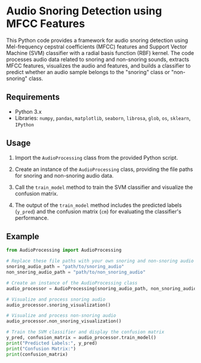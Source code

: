 # Audio Snoring Detection using MFCC Features

This Python code provides a framework for audio snoring detection using Mel-frequency cepstral coefficients (MFCC) features and Support Vector Machine (SVM) classifier with a radial basis function (RBF) kernel. The code processes audio data related to snoring and non-snoring sounds, extracts MFCC features, visualizes the audio and features, and builds a classifier to predict whether an audio sample belongs to the "snoring" class or "non-snoring" class.

## Requirements

- Python 3.x
- Libraries: `numpy`, `pandas`, `matplotlib`, `seaborn`, `librosa`, `glob`, `os`, `sklearn`, `IPython`

## Usage

1. Import the `AudioProcessing` class from the provided Python script.

2. Create an instance of the `AudioProcessing` class, providing the file paths for snoring and non-snoring audio data.

3. Call the `train_model` method to train the SVM classifier and visualize the confusion matrix.

4. The output of the `train_model` method includes the predicted labels (`y_pred`) and the confusion matrix (`cm`) for evaluating the classifier's performance.

## Example

```python
from AudioProcessing import AudioProcessing

# Replace these file paths with your own snoring and non-snoring audio datasets
snoring_audio_path = "path/to/snoring_audio"
non_snoring_audio_path = "path/to/non_snoring_audio"

# Create an instance of the AudioProcessing class
audio_processor = AudioProcessing(snoring_audio_path, non_snoring_audio_path)

# Visualize and process snoring audio
audio_processor.snoring_visualization()

# Visualize and process non-snoring audio
audio_processor.non_snoring_visualization()

# Train the SVM classifier and display the confusion matrix
y_pred, confusion_matrix = audio_processor.train_model()
print("Predicted Labels:", y_pred)
print("Confusion Matrix:")
print(confusion_matrix)